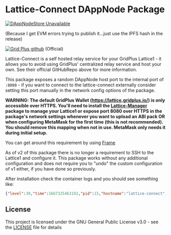 # Lattice-Connect DAppNode Package

[![DAppNodeStore Unavailable](https://img.shields.io/badge/DAppNodeStore-Unavailable-red.svg)](http://my.dappnode/#/installer/lattice-connect.public.dappnode.eth)

(Because I get EVM errors trying to publish it...just use the IPFS hash in the release)

[![Grid Plus github](https://img.shields.io/badge/GithubRepo-blue.svg)](https://github.com/gridplus/lattice-connect-v2) (Official)

Lattice-Connect is a self hosted relay service for your GridPlus Lattice1 - it allows you to avoid using GridPlus' centralized relay service and host your own. See their official GitHubRepo above for more information.

This package exposes a random DAppNode host port to the internal port of `:8080` - if you want to connect to the lattice-connect externally consider setting this port manually in the network config options of the package.

**WARNING: The default GridPlus Wallet (https://lattice.gridplus.io/) is only accessible over HTTPS. You'll need to install the [Lattice-Manager](https://github.com/MysticRyuujin/dappnode-lattice-manager) package to manage your Lattice1 or expose port 8080 over HTTPS in the package's network settings whenever you want to upload an ABI pack OR when configuring MetaMask for the first time (this is not recommended). You should remove this mapping when not in use. MetaMask only needs it during initial setup.**

You can get around this requirement by using [Frame](https://frame.sh/)

As of v2 of this package there is no longer a requirement to SSH to the Lattice1 and configure it. This package works without any additional configuration and does not require you to "undo" the custom configuration of v1 either, if you have done so previously.

After installation check the container logs and you should see something like:

```json
{"level":30,"time":1667325463192,"pid":15,"hostname":"lattice-connect","msg":".: [!] MQTT client connected"}
```

## License

This project is licensed under the GNU General Public License v3.0 - see the [LICENSE](LICENSE) file for details
